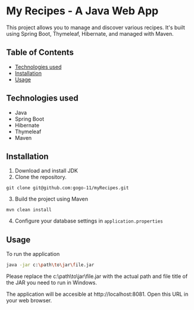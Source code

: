 # My Recipes - A Java Web App

This project allows you to manage and discover various recipes. 
It's built using Spring Boot, Thymeleaf, Hibernate, and managed with Maven.

## Table of Contents
- [Technologies used](#technologies-used)
- [Installation](#installation)
- [Usage](#usage)

## Technologies used
- Java
- Spring Boot
- Hibernate
- Thymeleaf
- Maven

## Installation
1. Download and install JDK
2. Clone the repository.

```
git clone git@github.com:gogo-11/myRecipes.git
```
3. Build the project using Maven
```
mvn clean install
```
4. Configure your database settings in `application.properties`

## Usage
To run the application
```bash
java -jar c:\path\to\jar\file.jar
```
Please replace the c:\path\to\jar\file.jar with the actual path 
and file title of the JAR you need to run in Windows.

The application will be accesible at http://localhost:8081. Open this URL in your
web browser.
